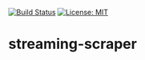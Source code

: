 [![Build Status](https://travis-ci.com/AdamKlekowski/streaming-scraper.svg?branch=main)](https://travis-ci.com/AdamKlekowski/streaming-scraper)
[![License: MIT](https://img.shields.io/badge/License-MIT-yellow.svg)](./LICENSE)

# streaming-scraper
